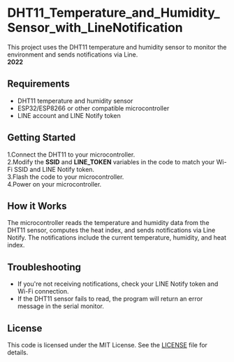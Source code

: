 # DHT11_Temperature_and_Humidity_Sensor_with_LineNotification
This project uses the DHT11 temperature and humidity sensor to monitor the environment and sends notifications via Line.<br><b>2022</b>
<h2>Requirements</h2>

- DHT11 temperature and humidity sensor<br>
- ESP32/ESP8266 or other compatible microcontroller<br>
- LINE account and LINE Notify token<br>
<h2>Getting Started</h2>

1.Connect the DHT11 to your microcontroller.<br>
2.Modify the <b>SSID</b> and <b>LINE_TOKEN</b> variables in the code to match your Wi-Fi SSID and LINE Notify token.<br>
3.Flash the code to your microcontroller.<br>
4.Power on your microcontroller.<br>

<h2>How it Works</h2>
The microcontroller reads the temperature and humidity data from the DHT11 sensor, computes the heat index, and sends notifications via Line Notify. The notifications include the current temperature, humidity, and heat index.

<h2>Troubleshooting</h2>

- If you're not receiving notifications, check your LINE Notify token and Wi-Fi connection.<br>
- If the DHT11 sensor fails to read, the program will return an error message in the serial monitor.<br>

<h2>License</h2>

This code is licensed under the MIT License. See the [LICENSE](LICENSE) file for details.
